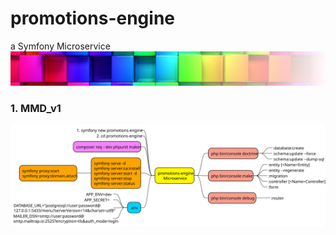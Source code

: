 # promotions-engine
a Symfony Microservice
![](public/assets/images/logo.png)

### 1. MMD_v1
![](out/public/doc/MMD_v1/MMD_v1.svg)